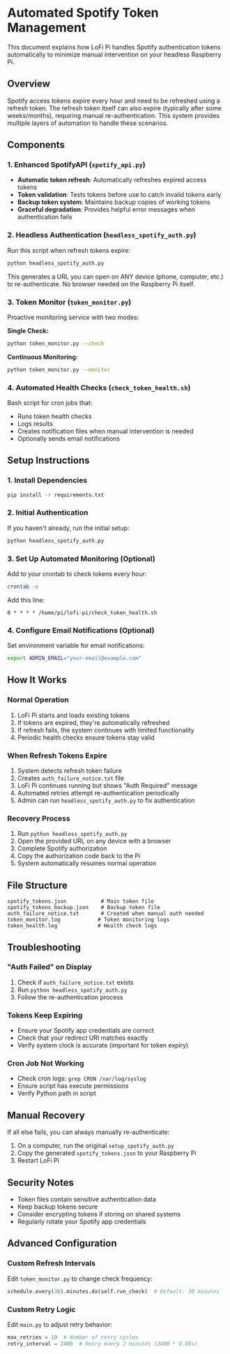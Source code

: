 # Automated Spotify Token Management

This document explains how LoFi Pi handles Spotify authentication tokens automatically to minimize manual intervention on your headless Raspberry Pi.

## Overview

Spotify access tokens expire every hour and need to be refreshed using a refresh token. The refresh token itself can also expire (typically after some weeks/months), requiring manual re-authentication. This system provides multiple layers of automation to handle these scenarios.

## Components

### 1. Enhanced SpotifyAPI (`spotify_api.py`)

- **Automatic token refresh**: Automatically refreshes expired access tokens
- **Token validation**: Tests tokens before use to catch invalid tokens early
- **Backup token system**: Maintains backup copies of working tokens
- **Graceful degradation**: Provides helpful error messages when authentication fails

### 2. Headless Authentication (`headless_spotify_auth.py`)

Run this script when refresh tokens expire:

```bash
python headless_spotify_auth.py
```

This generates a URL you can open on ANY device (phone, computer, etc.) to re-authenticate. No browser needed on the Raspberry Pi itself.

### 3. Token Monitor (`token_monitor.py`)

Proactive monitoring service with two modes:

**Single Check:**

```bash
python token_monitor.py --check
```

**Continuous Monitoring:**

```bash
python token_monitor.py --monitor
```

### 4. Automated Health Checks (`check_token_health.sh`)

Bash script for cron jobs that:

- Runs token health checks
- Logs results
- Creates notification files when manual intervention is needed
- Optionally sends email notifications

## Setup Instructions

### 1. Install Dependencies

```bash
pip install -r requirements.txt
```

### 2. Initial Authentication

If you haven't already, run the initial setup:

```bash
python headless_spotify_auth.py
```

### 3. Set Up Automated Monitoring (Optional)

Add to your crontab to check tokens every hour:

```bash
crontab -e
```

Add this line:

```
0 * * * * /home/pi/lofi-pi/check_token_health.sh
```

### 4. Configure Email Notifications (Optional)

Set environment variable for email notifications:

```bash
export ADMIN_EMAIL="your-email@example.com"
```

## How It Works

### Normal Operation

1. LoFi Pi starts and loads existing tokens
2. If tokens are expired, they're automatically refreshed
3. If refresh fails, the system continues with limited functionality
4. Periodic health checks ensure tokens stay valid

### When Refresh Tokens Expire

1. System detects refresh token failure
2. Creates `auth_failure_notice.txt` file
3. LoFi Pi continues running but shows "Auth Required" message
4. Automated retries attempt re-authentication periodically
5. Admin can run `headless_spotify_auth.py` to fix authentication

### Recovery Process

1. Run `python headless_spotify_auth.py`
2. Open the provided URL on any device with a browser
3. Complete Spotify authorization
4. Copy the authorization code back to the Pi
5. System automatically resumes normal operation

## File Structure

```
spotify_tokens.json           # Main token file
spotify_tokens_backup.json    # Backup token file
auth_failure_notice.txt       # Created when manual auth needed
token_monitor.log            # Token monitoring logs
token_health.log             # Health check logs
```

## Troubleshooting

### "Auth Failed" on Display

1. Check if `auth_failure_notice.txt` exists
2. Run `python headless_spotify_auth.py`
3. Follow the re-authentication process

### Tokens Keep Expiring

- Ensure your Spotify app credentials are correct
- Check that your redirect URI matches exactly
- Verify system clock is accurate (important for token expiry)

### Cron Job Not Working

- Check cron logs: `grep CRON /var/log/syslog`
- Ensure script has execute permissions
- Verify Python path in script

## Manual Recovery

If all else fails, you can always manually re-authenticate:

1. On a computer, run the original `setup_spotify_auth.py`
2. Copy the generated `spotify_tokens.json` to your Raspberry Pi
3. Restart LoFi Pi

## Security Notes

- Token files contain sensitive authentication data
- Keep backup tokens secure
- Consider encrypting tokens if storing on shared systems
- Regularly rotate your Spotify app credentials

## Advanced Configuration

### Custom Refresh Intervals

Edit `token_monitor.py` to change check frequency:

```python
schedule.every(30).minutes.do(self.run_check)  # Default: 30 minutes
```

### Custom Retry Logic

Edit `main.py` to adjust retry behavior:

```python
max_retries = 10  # Number of retry cycles
retry_interval = 2400  # Retry every 2 minutes (2400 * 0.05s)
```
